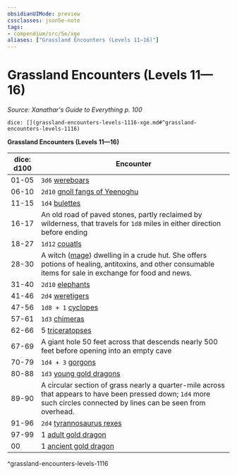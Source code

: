 ```yaml
---
obsidianUIMode: preview
cssclasses: json5e-note
tags:
- compendium/src/5e/xge
aliases: ["Grassland Encounters (Levels 11—16)"]
---
```

# Grassland Encounters (Levels 11—16)
*Source: Xanathar's Guide to Everything p. 100* 

`dice: [](grassland-encounters-levels-1116-xge.md#^grassland-encounters-levels-1116)`

**Grassland Encounters (Levels 11—16)**

| dice: d100 | Encounter |
|------------|-----------|
| 01-05 | `3d6` [wereboars](compendium/bestiary/humanoid/wereboar.md) |
| 06-10 | `2d10` [gnoll fangs of Yeenoghu](compendium/bestiary/fiend/gnoll-fang-of-yeenoghu.md) |
| 11-15 | `1d4` [bulettes](compendium/bestiary/monstrosity/bulette.md) |
| 16-17 | An old road of paved stones, partly reclaimed by wilderness, that travels for `1d8` miles in either direction before ending |
| 18-27 | `1d12` [couatls](compendium/bestiary/celestial/couatl.md) |
| 28-30 | A witch ([mage](compendium/bestiary/humanoid/mage.md)) dwelling in a crude hut. She offers potions of healing, antitoxins, and other consumable items for sale in exchange for food and news. |
| 31-40 | `2d10` [elephants](compendium/bestiary/beast/elephant.md) |
| 41-46 | `2d4` [weretigers](compendium/bestiary/humanoid/weretiger.md) |
| 47-56 | `1d8 + 1` [cyclopes](compendium/bestiary/giant/cyclops.md) |
| 57-61 | `1d3` [chimeras](compendium/bestiary/monstrosity/chimera.md) |
| 62-66 | 5 [triceratopses](compendium/bestiary/beast/triceratops.md) |
| 67-69 | A giant hole 50 feet across that descends nearly 500 feet before opening into an empty cave |
| 70-79 | `1d4 + 3` [gorgons](compendium/bestiary/monstrosity/gorgon.md) |
| 80-88 | `1d3` [young gold dragons](compendium/bestiary/dragon/young-gold-dragon.md) |
| 89-90 | A circular section of grass nearly a quarter-mile across that appears to have been pressed down; `1d4` more such circles connected by lines can be seen from overhead. |
| 91-96 | `2d4` [tyrannosaurus rexes](compendium/bestiary/beast/tyrannosaurus-rex.md) |
| 97-99 | 1 [adult gold dragon](compendium/bestiary/dragon/adult-gold-dragon.md) |
| 00 | 1 [ancient gold dragon](compendium/bestiary/dragon/ancient-gold-dragon.md) |
^grassland-encounters-levels-1116